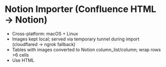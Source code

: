 # Notion Importer (Confluence HTML → Notion)

- Cross-platform: macOS + Linux
- Images kept local; served via temporary tunnel during import (cloudflared → ngrok fallback)
- Tables with images converted to Notion column_list/column; wrap rows >6 cells
- Use HTML <title> as Notion page title

## GUI

Modern desktop app with live logs and better UX.

```bash
npm install
npm start
```

See [README_ELECTRON.md](README_ELECTRON.md) for details.

## CLI Usage

```bash
python -m src.importer --dry-run  # preview
python -m src.importer --run --parent-id <YOUR_PARENT_ID>
```

## Config
- GUI stores config at `~/.notion_importer/config.json`.
- CLI flags override config.

## Source Directory
Default: `/home/koto/C2Nv2/work 2`
